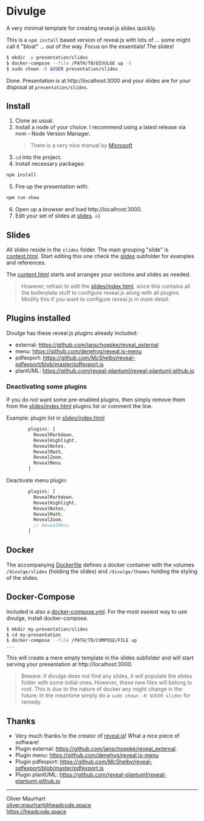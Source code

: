 # Divulge

A very minimal template for creating reveal.js slides quickly.

This is a `npm install` based version of reveal.js with lots of ... some might
call it "bloat" ... out of the way. Focus on the essentials! The slides!

```bash
$ mkdir -p presentation/slides
$ docker-compose --file /PATH/TO/DIVULGE up -d
$ sudo chown -R $USER presentation/slides
```

Done. Presentation is at http://localhost:3000 and your slides are for
your disposal at `presentation/slides`.

## Install

1. Clone as usual.
2. Install a node of your choice.
   I recommend using a latest release via nvm - Node Version Manager.
   > There is a very nice manual by [Microsoft](https://learn.microsoft.com/en-us/windows/dev-environment/javascript/nodejs-on-windows)
3. `cd` into the project.
4. Install necessary packages:

```bash
npm install
```

5. Fire up the presentation with: 
   
```bash
npm run show
```

6. Open up a browser and load http://localhost:3000.
7. Edit your set of slides at [slides](slides/). =)

## Slides

All slides reside in the `slides` folder. The main grouping "slide" is
[content.html](slides/content.html). Start editing this one check the 
[slides](./slides) subfolder for examples and references.

The [content.html](slides/content.html) starts and arranges your sections 
and slides as needed.

> However, refrain to edit the [slides/index.html](slides/index.html), since 
> this contains all the boilerplate stuff to configure reveal.js along with
> all plugins. Modify this if you want to configure reveal.js in more detail.

## Plugins installed

Divulge has these reveal.js plugins already included:

- external: https://github.com/janschoepke/reveal_external
- menu: https://github.com/denehyg/reveal.js-menu
- pdfexport: https://github.com/McShelby/reveal-pdfexport/blob/master/pdfexport.js
- plantUML: https://github.com/reveal-plantuml/reveal-plantuml.github.io

### Deactivating some plugins

If you do not want some pre-enabled plugins, then simply remove them
from the [slides/index.html](slides/index.html) plugins list or comment
the line.

Example: plugin list in [slides/index.html](slides/index.html)

```javascript
        plugins: [ 
          RevealMarkdown, 
          RevealHighlight, 
          RevealNotes, 
          RevealMath, 
          RevealZoom, 
          RevealMenu 
        ]
```

Deactivate menu plugin:

```javascript
        plugins: [ 
          RevealMarkdown, 
          RevealHighlight, 
          RevealNotes, 
          RevealMath, 
          RevealZoom, 
          // RevealMenu 
        ]
```

## Docker

The accompanying [Dockerfile](./Dockerfile) defines a docker container with 
the volumes `/divulge/slides` (holding the slides) and `/divulge/themes` 
holding the styling of the slides.

## Docker-Compose

Included is also a [docker-compose.yml](./docker-compose.yml). For the most
easiest way to use divulge, install docker-compose.

```bash
$ mkdir my-presentation/slides
$ cd my-presentation
$ docker-compose --file /PATH/TO/COMPOSE/FILE up
...
```

This will create a mere empty template in the slides subfolder and will
start serving your presentation at http://localhost:3000.

> Beware: if divulge does not find any slides, it will populate the
> slides folder with some initial ones. However, these new files will
> belong to root. This is due to the nature of docker any might change
> in the future. In the meantime simply do a `sudo chown -R $USER slides`
> for remedy.

## Thanks

- Very much thanks to the creator of [reveal.js](https://revealjs.com/)! What 
  a nice piece of software!
- Plugin external: https://github.com/janschoepke/reveal_external.
- Plugin menu: https://github.com/denehyg/reveal.js-menu
- Plugin pdfexport: https://github.com/McShelby/reveal-pdfexport/blob/master/pdfexport.js
- Plugin plantUML: https://github.com/reveal-plantuml/reveal-plantuml.github.io

---  

Oliver Maurhart  
oliver.maurhart@headcode.space  
https://headcode.space
